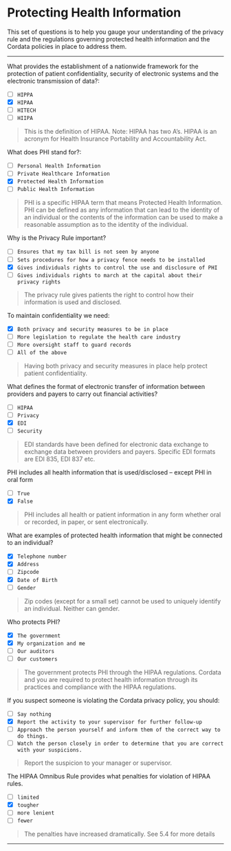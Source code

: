 # Protecting Health Information

This set of questions is to help you gauge your understanding of the privacy rule and the regulations governing protected health information and the Cordata policies in place to address them.

---

What provides the establishment of a nationwide framework for the protection of patient confidentiality, security of electronic systems and the electronic transmission of data?:
- [ ] `HIPPA`
- [x] `HIPAA`
- [ ] `HITECH`
- [ ] `HIIPA`

> This is the definition of HIPAA.  Note: HIPAA has two A’s.  HIPAA is an acronym for Health Insurance Portability and Accountability Act.



What does PHI stand for?:
- [ ] `Personal Health Information`
- [ ] `Private Healthcare Information`
- [x] `Protected Health Information`
- [ ] `Public Health Information`

> PHI is a specific HIPAA term that means Protected Health Information.  PHI can be defined as any information that can lead to the identity of an individual or the contents of the information can be used to make a reasonable assumption as to the identity of the individual.



Why is the Privacy Rule important?
- [ ] `Ensures that my tax bill is not seen by anyone`
- [ ] `Sets procedures for how a privacy fence needs to be installed`
- [x] `Gives individuals rights to control the use and disclosure of PHI`
- [ ] `Gives individuals rights to march at the capital about their privacy rights`

> The privacy rule gives patients the right to control how their information is used and disclosed.



To maintain confidentiality we need:
- [x] `Both privacy and security measures to be in place`
- [ ] `More legislation to regulate the health care industry`
- [ ] `More oversight staff to guard records`
- [ ] `All of the above`

> Having both privacy and security measures in place help protect patient confidentiality.



What defines the format of electronic transfer of information between providers and payers to carry out financial activities?
- [ ] `HIPAA`
- [ ] `Privacy`
- [x] `EDI`
- [ ] `Security`

> EDI standards have been defined for electronic data exchange to exchange data between providers and payers. Specific EDI formats are EDI 835, EDI 837 etc.



PHI includes all health information that is used/disclosed – except PHI in oral form
- [ ] `True`
- [x] `False`

> PHI includes all health or patient information in any form whether oral or recorded, in paper, or sent electronically.


What are examples of protected health information that might be connected to an individual?
- [x] `Telephone number`
- [x] `Address`
- [ ] `Zipcode`
- [x] `Date of Birth`
- [ ] `Gender`

> Zip codes (except for a small set) cannot be used to uniquely identify an individual. Neither can gender.

Who protects PHI?
- [x] `The government`
- [x] `My organization and me`
- [ ] `Our auditors`
- [ ] `Our customers`

> The government protects PHI through the HIPAA regulations. Cordata and you are required to protect health information through its practices and compliance with the HIPAA regulations.


If you suspect someone is violating the Cordata privacy policy, you should:
- [ ] `Say nothing`
- [x] `Report the activity to your supervisor for further follow-up`
- [ ] `Approach the person yourself and inform them of the correct way to do things.`
- [ ] `Watch the person closely in order to determine that you are correct with your suspicions.`

> Report the suspicion to your manager or supervisor.

The HIPAA Omnibus Rule provides what penalties for violation of HIPAA rules.
- [ ] `limited`
- [x] `tougher`
- [ ] `more lenient`
- [ ] `fewer`

> The penalties have increased dramatically. See 5.4 for more details

----
